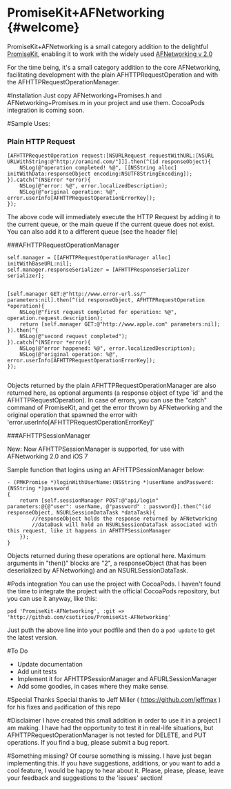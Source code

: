   PromiseKit+AFNetworking	{#welcome}
=====================

PromiseKit+AFNetworking is a small category addition to the delightful [PromiseKit][1], enabling it to work with the widely used [AFNetworking v 2.0][2]

For the time being, it's a small category addition to the core AFNetworking, facilitating development with the plain AFHTTPRequestOperation and with the AFHTTPRequestOperationManager.

#Installation
Just copy AFNetworking+Promises.h and AFNetworking+Promises.m in your project and use them. CocoaPods integration is coming soon.

#Sample Uses:

### Plain HTTP Request
```
[AFHTTPRequestOperation request:[NSURLRequest requestWithURL:[NSURL URLWithString:@"http://oramind.com/"]]].then(^(id responseObject){
	NSLog(@"operation completed! %@", [[NSString alloc] initWithData:responseObject encoding:NSUTF8StringEncoding]);
}).catch(^(NSError *error){
	NSLog(@"error: %@", error.localizedDescription);
	NSLog(@"original operation: %@", error.userInfo[AFHTTPRequestOperationErrorKey]);
});
```

The above code will immediately execute the HTTP Request by adding it to the current queue, or the main queue if the current queue does not exist. You can also add it to a different queue (see the header file)

###AFHTTPRequestOperationManager
```
self.manager = [[AFHTTPRequestOperationManager alloc] initWithBaseURL:nil];
self.manager.responseSerializer = [AFHTTPResponseSerializer serializer];


[self.manager GET:@"http://www.error-url.ss/" parameters:nil].then(^(id responseObject, AFHTTPRequestOperation *operation){
	NSLog(@"first request completed for operation: %@", operation.request.description);
	return [self.manager GET:@"http://www.apple.com" parameters:nil];
}).then(^{
	NSLog(@"second request completed");
}).catch(^(NSError *error){
	NSLog(@"error happened: %@", error.localizedDescription);
	NSLog(@"original operation: %@", error.userInfo[AFHTTPRequestOperationErrorKey]);
});
	
```

Objects returned by the plain AFHTTPRequestOperationManager are also returned here, as optional arguments (a response object of type 'id' and the AFHTTPRequestOperation). In case of errors, you can use the "catch" command of PromiseKit, and get the error thrown by AFNetworking and the original operation that spawned the error with 'error.userInfo[AFHTTPRequestOperationErrorKey]'

###AFHTTPSessionManager

New: Now AFHTTPSessionManager is supported, for use with AFNetworking 2.0 and iOS 7

Sample function that logins using an AFHTTPSessionManager below:
```
- (PMKPromise *)loginWithUserName:(NSString *)userName andPassword:(NSString *)password
{
	return [self.sessionManager POST:@"api/login" parameters:@{@"user": userName, @"password" : password}].then(^(id responseObject, NSURLSessionDataTask *dataTask){
	    //responseObject holds the response returned by AFNetworking
        //dataDask will hold an NSURLSessionDataTask associated with this request, like it happens in AFHTTPSessionManager
	});
}

```

Objects returned during these operations are optional here. Maximum arguments in "then()" blocks are "2", a responseObject (that has been deserialized by AFNetworking) and an NSURLSessionDataTask.

#Pods integration
You can use the project with CocoaPods. I haven't found the time to integrate the project with the official CocoaPods repository, but you can use it anyway, like this:

```
pod 'PromiseKit-AFNetworking', :git => 'http://github.com/csotiriou/PromiseKit-AFNetworking'
```

Just puth the above line into your podfile and then do a ```pod update``` to get the latest version.


#To Do
- Update documentation
- Add unit tests
- Implement it for AFHTTPSessionManager and AFURLSessionManager
- Add some goodies, in cases where they make sense.

#Special Thanks
Special thanks to Jeff Miller ( https://github.com/jeffmax ) for his fixes and ```pod```ification of this repo

#Disclaimer
I have created this small addition in order to use it in a project I am making. I have had the opportunity to test it in real-life situations, but AFHTTPRequestOperationManager is not tested for DELETE, and PUT operations. If you find a bug, please submit a bug report.

#Something missing?
Of course something is missing. I have just began implementing this. If you have suggestions, additions, or you want to add a cool feature, I would be happy to hear about it. Please, please, please, leave your feedback and suggestions to the 'issues' section!


  [1]: http://promisekit.org
  [2]: https://github.com/AFNetworking/AFNetworking
